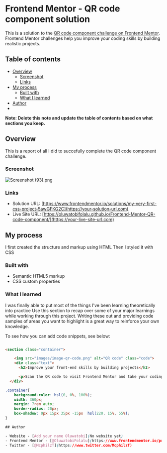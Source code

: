 # Frontend Mentor - QR code component solution

This is a solution to the [QR code component challenge on Frontend Mentor](https://www.frontendmentor.io/challenges/qr-code-component-iux_sIO_H). Frontend Mentor challenges help you improve your coding skills by building realistic projects. 

## Table of contents

- [Overview](#overview)
  - [Screenshot](#screenshot)
  - [Links](#links)
- [My process](#my-process)
  - [Built with](#built-with)
  - [What I learned](#what-i-learned)
- [Author](#author)
- 

**Note: Delete this note and update the table of contents based on what sections you keep.**

## Overview
This is a report of all I did to succefully complete the QR code component challenge.

### Screenshot

![Screenshot (93).png](./screenshot.jpg)

### Links

- Solution URL: [https://www.frontendmentor.io/solutions/my-very-first-css-project-5awGFKG2C](https://your-solution-url.com)
- Live Site URL: [https://oluwatobifolalu.github.io/Frontend-Mentor-QR-code-component/](https://your-live-site-url.com)

## My process
I first created the structure and markup using HTML
Then I styled it with CSS
### Built with

- Semantic HTML5 markup
- CSS custom properties

### What I learned
I was finally able to put most of the things I've been learning theoretically into practice
Use this section to recap over some of your major learnings while working through this project. Writing these out and providing code samples of areas you want to highlight is a great way to reinforce your own knowledge.

To see how you can add code snippets, see below:

```html

<section class="container">

    <img src="images/image-qr-code.png" alt="QR code" class="code">
    <div class="text">
      <h2>Improve your front-end skills by building projects</h2>

      <p>Scan the QR code to visit Frontend Mentor and take your coding skills to the next level</p>
  </div>
```
```css
.container{
    background-color: hsl(0, 0%, 100%);
    width: 360px;
    margin: 7rem auto;
    border-radius: 20px;
    box-shadow: 0px 15px 35px -15px  hsl(220, 15%, 55%);
}

## Author

- Website - [Add your name Oluwatobi](No website yet)
- Frontend Mentor - [@OluwatobiFolalu](https://www.frontendmentor.io/profile/OluwatobiFolalu)
- Twitter - [@McphilzT](https://www.twitter.com/McphilzT)

